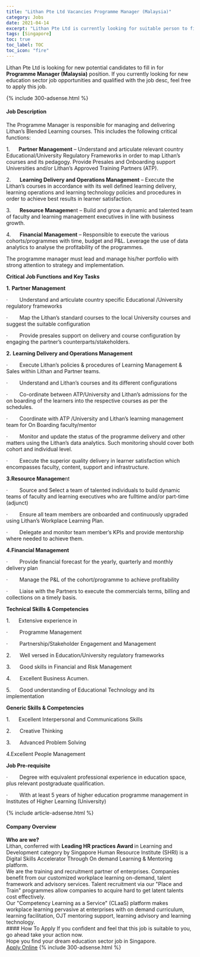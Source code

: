 ```yaml
---
title: "Lithan Pte Ltd Vacancies Programme Manager (Malaysia)" 
category: Jobs 
date: 2021-04-14 
excerpt: "Lithan Pte Ltd is currently looking for suitable person to fill in the Programme Manager (Malaysia) which positioned at Singapore" 
tags: [Singapore] 
toc: true 
toc_label: TOC 
toc_icon: "fire" 
--- 
```


<p>Lithan Pte Ltd is looking for new potential candidates to fill in for <b>Programme Manager (Malaysia)</b> position. If you currently looking for new education sector job opportunities and qualified with the job desc, feel free to apply this job.
</p>{% include 300-adsense.html %} 
<div><div><h4>Job Description</h4></div><div><div><span><div><p>The Programme Manager is responsible for managing and delivering Lithan&#8217;s Blended Learning courses. This includes the following critical functions:</p><p>1.&#160;&#160;&#160;&#160;&#160;&#160;<strong>Partner Management</strong> &#8211;&#160;Understand and articulate relevant country Educational/University Regulatory Frameworks in order to map Lithan&#8217;s courses and its pedagogy.&#160;Provide Presales and Onboarding support Universities and/or Lithan&#8217;s Approved Training Partners (ATP).</p><p>2.&#160;&#160;&#160;&#160;&#160;&#160;<strong>Learning Delivery and Operations Management</strong> &#8211; Execute the Lithan&#8217;s courses in accordance with its well defined learning delivery, learning operations and learning technology policies and procedures in order to achieve best results in learner satisfaction.</p><p>3.&#160;&#160;&#160;&#160;&#160;&#160;<strong>Resource Manageme</strong>nt &#8211; Build and grow a dynamic and talented team of faculty and learning management executives in line with business growth.</p><p>4.&#160;&#160;&#160;&#160;&#160;&#160;<strong>Financial Management</strong> &#8211; Responsible to execute the various cohorts/programmes with time, budget and P&amp;L. Leverage the use of data analytics to analyse the profitability of the programmes.</p><p>The programme manager must lead and manage his/her portfolio with strong attention to strategy and implementation.&#160;</p><p><strong>Critical Job Functions and </strong><strong>Key Tasks</strong></p><p><strong>1.</strong> <strong>Partner Management</strong></p><p><span>&#183;&#160;&#160;&#160;&#160;&#160;&#160;&#160;&#160;Understand and articulate country specific Educational /University regulatory frameworks&#160;</span></p><p><span>&#183;&#160;&#160;&#160;&#160;&#160;&#160;&#160;&#160;Map the Lithan&#8217;s standard courses to the local University courses and suggest the suitable configuration&#160;</span></p><p>&#183;&#160;&#160;&#160;&#160;&#160;&#160;&#160;&#160;Provide presales support on delivery and course configuration by engaging the partner&#8217;s counterparts/stakeholders.</p><p><strong>2.</strong> <strong>Learning Delivery and Operations Management</strong></p><p><span>&#183;&#160;&#160;&#160;&#160;&#160;&#160;&#160;&#160;Execute Lithan&#8217;s policies &amp; procedures of Learning Management &amp; Sales</span>&#160;within Lithan and Partner teams.</p><p><span>&#183;&#160;&#160;&#160;&#160;&#160;&#160;&#160;&#160;Understand and Lithan&#8217;s courses&#160;and its different configurations</span></p><p><span>&#183;&#160;&#160;&#160;&#160;&#160;&#160;&#160;&#160;Co-ordinate between ATP/University and&#160;Lithan&#8217;s admissions for the on boarding of the learners into the respective courses</span>&#160;as per the schedules.</p><p><span>&#183;&#160;&#160;&#160;&#160;&#160;&#160;&#160;&#160;Coordinate with ATP /University and Lithan&#8217;s learning management team for On Boarding faculty/mentor</span>&#160;</p><p><span>&#183;&#160;&#160;&#160;&#160;&#160;&#160;&#160;&#160;Monitor and update the status of the programme delivery and other matters using the Lithan&#8217;s data analytics. Such monitoring should cover both cohort and individual level.</span></p><p><span>&#183;&#160;&#160;&#160;&#160;&#160;&#160;&#160;&#160;Execute the superior quality delivery in learner satisfaction which encompasses faculty, content, support and infrastructure.</span></p><p><strong>3.Resource Manageme</strong>nt</p><p><span>&#183;&#160;&#160;&#160;&#160;&#160;&#160;&#160;&#160;Source and Select a team of talented individuals to build dynamic teams of faculty and learning executives who are fulltime and/or part-time (adjunct)</span></p><p><span>&#183;&#160;&#160;&#160;&#160;&#160;&#160;&#160;&#160;Ensure all team members are onboarded and continuously upgraded using Lithan&#8217;s Workplace Learning Plan.</span></p><p><span>&#183;&#160;&#160;&#160;&#160;&#160;&#160;&#160;&#160;Delegate and monitor team member&#8217;s KPIs and provide mentorship where needed to achieve them.</span></p><p><strong>4.Financial Management</strong></p><p><span>&#183;&#160;&#160;&#160;&#160;&#160;&#160;&#160;&#160;Provide financial forecast for the yearly, quarterly and monthly delivery plan</span></p><p><span>&#183;&#160;&#160;&#160;&#160;&#160;&#160;&#160;&#160;Manage the P&amp;L of the cohort/programme to achieve profitability</span></p><p><span>&#183;&#160;&#160;&#160;&#160;&#160;&#160;&#160;&#160;Liaise with the Partners to execute the commercials terms, billing and collections on a timely basis.</span></p><p><strong>Technical Skills &amp; Competencies</strong></p><p>1.&#160;&#160;&#160;&#160;&#160;&#160;Extensive experience in</p><p>&#183;&#160;&#160;&#160;&#160;&#160;&#160;&#160;&#160;Programme Management</p><p>&#183;&#160;&#160;&#160;&#160;&#160;&#160;&#160;&#160;Partnership/Stakeholder Engagement and Management</p><p>2.&#160;&#160;&#160;&#160;&#160;&#160;Well versed in Education/University regulatory frameworks</p><p>3.&#160;&#160;&#160;&#160;&#160;&#160;Good skills in Financial and Risk Management</p><p>4.&#160;&#160;&#160;&#160;&#160;&#160;Excellent Business Acumen.</p><p>5.&#160;&#160;&#160;&#160;&#160;&#160;Good understanding of Educational Technology and its implementation</p><p><strong>Generic Skills &amp; Competencies</strong></p><p>1.&#160;&#160;&#160;&#160;&#160;&#160;Excellent Interpersonal and Communications Skills</p><p>2.&#160;&#160;&#160;&#160;&#160;&#160;Creative Thinking</p><p>3.&#160;&#160;&#160;&#160;&#160;&#160;Advanced Problem Solving</p><p>4.Excellent People Management&#160;</p><p><strong>Job Pre-requisite</strong></p><p>&#183;&#160;&#160;&#160;&#160;&#160;&#160;&#160;&#160;Degree with equivalent professional experience in education space, plus relevant postgraduate qualification.</p><p>&#183;&#160;&#160;&#160;&#160;&#160;&#160;&#160;&#160;With at least 5 years of higher education programme management in Institutes of Higher Learning (University)</p></div></span></div></div></div> 
{% include article-adsense.html %} 
<div><div><h4>Company Overview</h4></div><div><div><span><div><div>
<div><strong>Who are we?</strong></div>
<div>Lithan, conferred with&#160;<strong>Leading HR practices Award&#160;</strong>in Learning and Development category by Singapore Human Resource Institute (SHRI) is a Digital Skills Accelerator Through On demand Learning &amp; Mentoring platform.&#160;</div>
<div>We are the training and recruitment partner of enterprises. Companies benefit from our customized workplace learning on-demand, talent framework and advisory services. Talent recruitment via our "Place and Train" programmes allow companies to acquire hard to get latent talents cost effectively.</div>
<div>Our "Competency Learning as a Service" (CLaaS) platform makes workplace learning pervasive at enterprises with on demand curriculum, learning facilitation, OJT mentoring support, learning advisory and learning technology.</div>
</div></div></span></div></div></div> 
#### How To Apply 
If you confident and feel that this job is suitable to you, go ahead take your action now. <br/> 
Hope you find your dream education sector job in Singapore. <br/> 
<a href="https://www.jobstreet.com.my/en/job/programme-manager-malaysia-8475260/origin/sg?jobId=jobstreet-sg-job-8475260" class="btn btn--info" target="_blank" rel="nofollow noopenner">Apply Online</a> 
{% include 300-adsense.html %} 